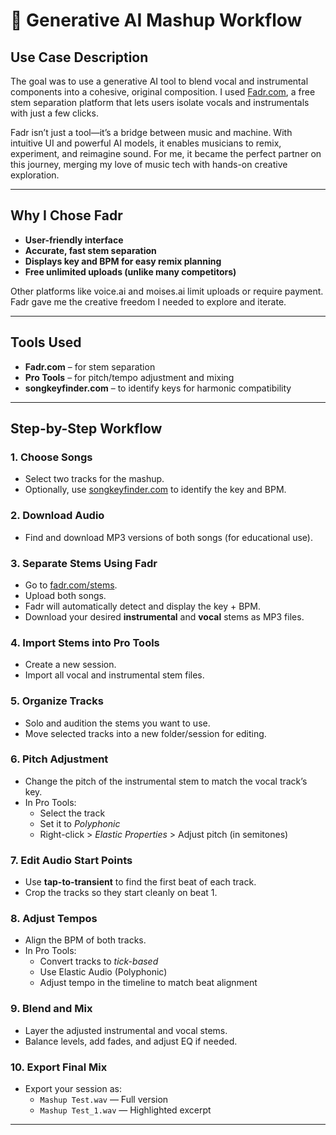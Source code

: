 # 🎼 Generative AI Mashup Workflow


## Use Case Description

The goal was to use a generative AI tool to blend vocal and instrumental components into a cohesive, original composition. I used [Fadr.com](https://fadr.com/stems), a free stem separation platform that lets users isolate vocals and instrumentals with just a few clicks.

Fadr isn’t just a tool—it’s a bridge between music and machine. With intuitive UI and powerful AI models, it enables musicians to remix, experiment, and reimagine sound. For me, it became the perfect partner on this journey, merging my love of music tech with hands-on creative exploration.

---

## Why I Chose Fadr

- **User-friendly interface**
- **Accurate, fast stem separation**
- **Displays key and BPM for easy remix planning**
- **Free unlimited uploads (unlike many competitors)**

Other platforms like voice.ai and moises.ai limit uploads or require payment. Fadr gave me the creative freedom I needed to explore and iterate.

---

## Tools Used

- **Fadr.com** – for stem separation
- **Pro Tools** – for pitch/tempo adjustment and mixing
- **songkeyfinder.com** – to identify keys for harmonic compatibility

---

## Step-by-Step Workflow

### 1. **Choose Songs**
- Select two tracks for the mashup.
- Optionally, use [songkeyfinder.com](https://songkeyfinder.com) to identify the key and BPM.

### 2. **Download Audio**
- Find and download MP3 versions of both songs (for educational use).

### 3. **Separate Stems Using Fadr**
- Go to [fadr.com/stems](https://fadr.com/stems).
- Upload both songs.
- Fadr will automatically detect and display the key + BPM.
- Download your desired **instrumental** and **vocal** stems as MP3 files.

### 4. **Import Stems into Pro Tools**
- Create a new session.
- Import all vocal and instrumental stem files.

### 5. **Organize Tracks**
- Solo and audition the stems you want to use.
- Move selected tracks into a new folder/session for editing.

### 6. **Pitch Adjustment**
- Change the pitch of the instrumental stem to match the vocal track’s key.
- In Pro Tools:
  - Select the track
  - Set it to *Polyphonic*
  - Right-click > *Elastic Properties* > Adjust pitch (in semitones)

### 7. **Edit Audio Start Points**
- Use **tap-to-transient** to find the first beat of each track.
- Crop the tracks so they start cleanly on beat 1.

### 8. **Adjust Tempos**
- Align the BPM of both tracks.
- In Pro Tools:
  - Convert tracks to *tick-based*
  - Use Elastic Audio (Polyphonic)
  - Adjust tempo in the timeline to match beat alignment

### 9. **Blend and Mix**
- Layer the adjusted instrumental and vocal stems.
- Balance levels, add fades, and adjust EQ if needed.

### 10. **Export Final Mix**
- Export your session as:
  - `Mashup Test.wav` — Full version
  - `Mashup Test_1.wav` — Highlighted excerpt

---


